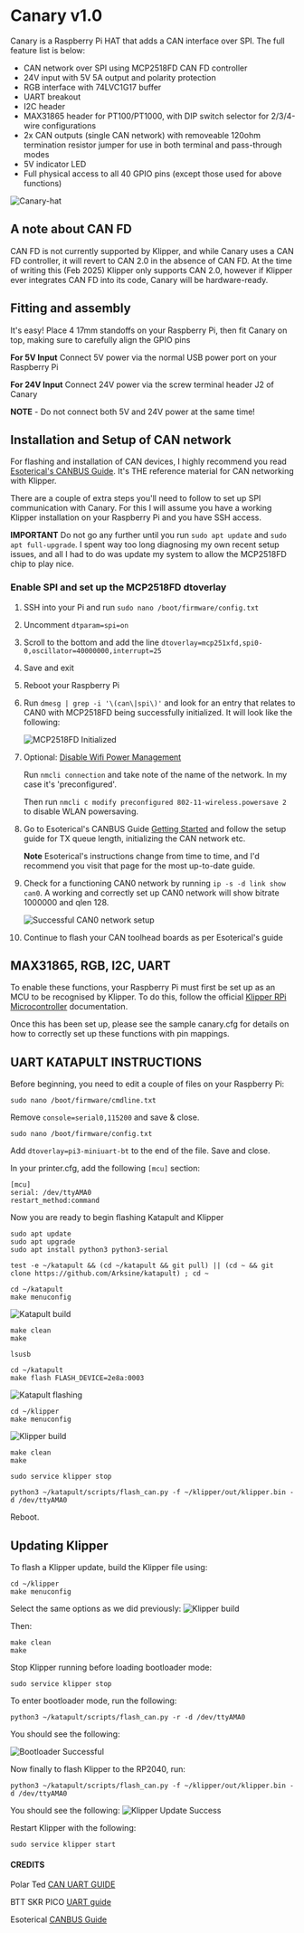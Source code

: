 # Canary v1.0
Canary is a Raspberry Pi HAT that adds a CAN interface over SPI. The full feature list is below:
- CAN network over SPI using MCP2518FD CAN FD controller
- 24V input with 5V 5A output and polarity protection
- RGB interface with 74LVC1G17 buffer
- UART breakout
- I2C header
- MAX31865 header for PT100/PT1000, with DIP switch selector for 2/3/4-wire configurations
- 2x CAN outputs (single CAN network) with removeable 120ohm termination resistor jumper for use in both terminal and pass-through modes
- 5V indicator LED
- Full physical access to all 40 GPIO pins (except those used for above functions)

![Canary-hat](Images/canary_hat.png)

## A note about CAN FD
CAN FD is not currently supported by Klipper, and while Canary uses a CAN FD controller, it will revert to CAN 2.0 in the absence of CAN FD. At the time of writing this (Feb 2025) Klipper only supports CAN 2.0, however if Klipper ever integrates CAN FD into its code, Canary will be hardware-ready.

## Fitting and assembly
It's easy! Place 4 17mm standoffs on your Raspberry Pi, then fit Canary on top, making sure to carefully align the GPIO pins

**For 5V Input** Connect 5V power via the normal USB power port on your Raspberry Pi

**For 24V Input** Connect 24V power via the screw terminal header J2 of Canary

**NOTE** - Do not connect both 5V and 24V power at the same time!

## Installation and Setup of CAN network
For flashing and installation of CAN devices, I highly recommend you read [Esoterical's CANBUS Guide](https://canbus.esoterical.online/). It's THE reference material for CAN networking with Klipper.

There are a couple of extra steps you'll need to follow to set up SPI communication with Canary. For this I will assume you have a working Klipper installation on your Raspberry Pi and you have SSH access.

**IMPORTANT** Do not go any further until you run `sudo apt update` and `sudo apt full-upgrade`. I spent way too long diagnosing my own recent setup issues, and all I had to do was update my system to allow the MCP2518FD chip to play nice.

### Enable SPI and set up the MCP2518FD dtoverlay
1. SSH into your Pi and run `sudo nano /boot/firmware/config.txt`
2. Uncomment `dtparam=spi=on`
3. Scroll to the bottom and add the line `dtoverlay=mcp251xfd,spi0-0,oscillator=40000000,interrupt=25`
4. Save and exit
5. Reboot your Raspberry Pi
6. Run `dmesg | grep -i '\(can\|spi\)'` and look for an entry that relates to CAN0 with MCP2518FD being successfully initialized. It will look like the following:

   ![MCP2518FD Initialized](Images/mcp2518fd_initialized.png)

7. Optional: [Disable Wifi Power Management](https://github.com/AllskyTeam/allsky/discussions/4191)

   Run `nmcli connection` and take note of the name of the network. In my case it's 'preconfigured'.

   Then run `nmcli c modify preconfigured 802-11-wireless.powersave 2` to disable WLAN powersaving.

8. Go to Esoterical's CANBUS Guide [Getting Started](https://canbus.esoterical.online/Getting_Started.html) and follow the setup guide for TX queue length, initializing the CAN network etc.

   **Note** Esoterical's instructions change from time to time, and I'd recommend you visit that page for the most up-to-date guide.

8. Check for a functioning CAN0 network by running `ip -s -d link show can0`. A working and correctly set up CAN0 network will show bitrate 1000000 and qlen 128.

   ![Successful CAN0 network setup](Images/can0_network.png)

9. Continue to flash your CAN toolhead boards as per Esoterical's guide



## MAX31865, RGB, I2C, UART

To enable these functions, your Raspberry Pi must first be set up as an MCU to be recognised by Klipper. To do this, follow the official [Klipper RPi Microcontroller](https://www.klipper3d.org/RPi_microcontroller.html) documentation.

Once this has been set up, please see the sample canary.cfg for details on how to correctly set up these functions with pin mappings.

## UART KATAPULT INSTRUCTIONS
Before beginning, you need to edit a couple of files on your Raspberry Pi:

```
sudo nano /boot/firmware/cmdline.txt
```
Remove `console=serial0,115200` and save & close.

```
sudo nano /boot/firmware/config.txt
```

Add `dtoverlay=pi3-miniuart-bt` to the end of the file. Save and close.

In your printer.cfg, add the following `[mcu]` section:
```
[mcu]
serial: /dev/ttyAMA0
restart_method:command
```

Now you are ready to begin flashing Katapult and Klipper

```
sudo apt update
sudo apt upgrade
sudo apt install python3 python3-serial
```

```
test -e ~/katapult && (cd ~/katapult && git pull) || (cd ~ && git clone https://github.com/Arksine/katapult) ; cd ~
```

```
cd ~/katapult
make menuconfig
```

![Katapult build](Images/katapult_build.png)

```
make clean
make
```

```
lsusb
```

```
cd ~/katapult
make flash FLASH_DEVICE=2e8a:0003
```

![Katapult flashing](Images/katapult_flash.png)

```
cd ~/klipper
make menuconfig
```

![Klipper build](Images/klipper_build.png)

```
make clean
make
```

```
sudo service klipper stop
```

```
python3 ~/katapult/scripts/flash_can.py -f ~/klipper/out/klipper.bin -d /dev/ttyAMA0
```

Reboot.

## Updating Klipper

To flash a Klipper update, build the Klipper file using:

```
cd ~/klipper
make menuconfig
```
Select the same options as we did previously:
![Klipper build](Images/klipper_build.png)

Then:
```
make clean
make
```
Stop Klipper running before loading bootloader mode:

```
sudo service klipper stop
```

To enter bootloader mode, run the following:
```
python3 ~/katapult/scripts/flash_can.py -r -d /dev/ttyAMA0
```
You should see the following:

![Bootloader Successful](Images/bootloader.png)

Now finally to flash Klipper to the RP2040, run:
```
python3 ~/katapult/scripts/flash_can.py -f ~/klipper/out/klipper.bin -d /dev/ttyAMA0
```
You should see the following:
![Klipper Update Success](Images/klipper_update.png)

Restart Klipper with the following:

```
sudo service klipper start
```


#### CREDITS

Polar Ted [CAN UART GUIDE](https://github.com/Polar-Ted/RP2040Canboot_Install/tree/main?tab=readme-ov-file)

BTT SKR PICO [UART guide](https://github.com/bigtreetech/SKR-Pico/tree/master/Klipper)

Esoterical [CANBUS Guide](https://canbus.esoterical.online/mainboard_flashing#rp2040-based-boards)
